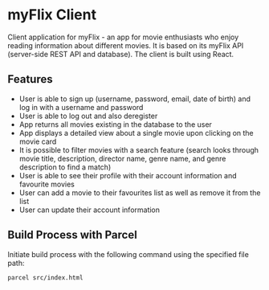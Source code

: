 # myFlix Client
Client application for myFlix - an app for movie enthusiasts who enjoy reading information about different movies. It is based on its myFlix API (server-side REST API and database). The client is built using React.
## Features
- User is able to sign up (username, password, email, date of birth) and log in with a username and password
- User is able to log out and also deregister
- App returns all movies existing in the database to the user
- App displays a detailed view about a single movie upon clicking on the movie card
- It is possible to filter movies with a search feature (search looks through movie title, description, director name, genre name, and genre description to find a match)
- User is able to see their profile with their account information and favourite movies
- User can add a movie to their favourites list as well as remove it from the list
- User can update their account information
## Build Process with Parcel
Initiate build process with the following command using the specified file path:
```
parcel src/index.html
```